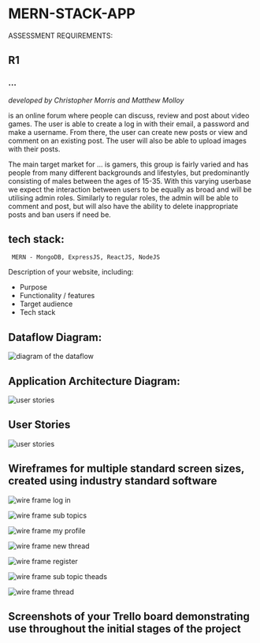 # **MERN-STACK-APP**

ASSESSMENT REQUIREMENTS:

## R1

### ...
*developed by Christopher Morris and Matthew Molloy*

is an online forum where people can discuss, review and post about video games. The user is able to create a log in with their email, a password and make a username. From there, the user can create new posts or view and comment on an existing post. The user will also be able to upload images with their posts.

The main target market for ... is gamers, this group is fairly varied and has people from many different backgrounds and lifestyles, but predominantly consisting of males between the ages of 15-35. With this varying userbase we expect the interaction between users to be equally as broad and will be utilising admin roles. Similarly to regular roles, the admin will be able to comment and post, but will also have the ability to delete inappropriate posts and ban users if need be.

## tech stack:

     MERN - MongoDB, ExpressJS, ReactJS, NodeJS

Description of your website, including:
- Purpose
- Functionality / features
- Target audience
- Tech stack	

## Dataflow Diagram:

<img src="./docs/diagrams/dataflow.png"
     alt="diagram of the dataflow"/>


## Application Architecture Diagram:

<img src="./docs/diagrams/ArchitectureDiagram.png"
     alt="user stories"/>


## User Stories

<img src="docs/forum_user_stories.png"
     alt="user stories"/>

## Wireframes for multiple standard screen sizes, created using industry standard software

<img src="docs/wire_frames/form_log_in.png"
     alt="wire frame log in"/>

<img src="docs/wire_frames/form_main_sub_topics.png"
     alt="wire frame sub topics"/>

<img src="docs/wire_frames/form_my_profile.png"
     alt="wire frame my profile"/>

<img src="docs/wire_frames/form_new_thread.png"
     alt="wire frame new thread"/>

<img src="docs/wire_frames/form_register.png"
     alt="wire frame register"/>

<img src="docs/wire_frames/form_sub_topic_threads.png"
     alt="wire frame sub topic theads"/>

<img src="docs/wire_frames/form_thread.png"
     alt="wire frame thread"/>   

## Screenshots of your Trello board demonstrating use throughout the initial stages of the project